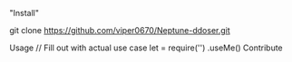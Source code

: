 "Install"

git clone https://github.com/viper0670/Neptune-ddoser.git

  Usage
// Fill out with actual use case
let <Replace Title> = require('<Replace Title>')
<Replace Title>.useMe()
Contribute

